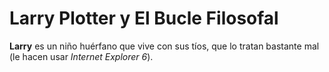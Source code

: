 # Larry Plotter y El Bucle Filosofal

**Larry** es un niño huérfano que vive con sus tíos, que lo tratan bastante mal (le hacen usar *Internet Explorer 6*).
